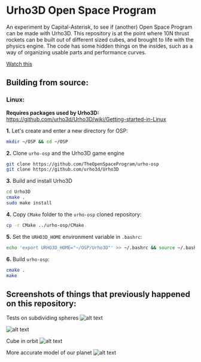 # Urho3D Open Space Program
An experiment by Capital-Asterisk, to see if (another) Open Space Program can be made with Urho3D. This repository is at the point where 10N thrust rockets can be built out of different sized cubes, and brought to life with the physics engine. The code has some hidden things on the insides, such as a way of organizing usable parts and performance curves.

[Watch this](http://www.youtube.com/watch?v=hFYCftKDFMg)

## Building from source:

### Linux:
**Requires packages used by Urho3D:** https://github.com/urho3d/Urho3D/wiki/Getting-started-in-Linux

**1.** Let's create and enter a new directory for OSP:
```bash
mkdir ~/OSP && cd ~/OSP
```
**2.** Clone `urho-osp` and the Urho3D game engine
```bash
git clone https://github.com/TheOpenSpaceProgram/urho-osp
git clone https://github.com/urho3d/Urho3D
```
**3.** Build and install Urho3D
```bash
cd Urho3D
cmake .
sudo make install
```
**4.** Copy `CMake` folder to the `urho-osp` cloned repository:
```bash
cp -r CMake ../urho-osp/CMake
```
**5.** Set the `URHO3D_HOME` environment variable in `.bashrc`:
```bash
echo 'export URHO3D_HOME="~/OSP/Urho3D"' >> ~/.bashrc && source ~/.bashrc
```
**6.** Build `urho-osp`:
```bash
cmake .
make
```

## Screenshots of things that previously happened on this repository:

Tests on subdividing spheres
![alt text](https://cdn.discordapp.com/attachments/325425261069860875/415682532626137089/Screenshot_2018-02-20_17-32-48.png "It looks pretty but it's completely wrong.")

![alt text](https://cdn.discordapp.com/attachments/425003724633669633/428391873720090639/Screenshot_2018-03-27_20-14-23.png "This too is completely wrong.")

Cube in orbit
![alt text](https://cdn.discordapp.com/attachments/425003724633669633/451141764582080533/Screenshot_2018-05-29_14-29-53.png "An inverse square force towards the center.")

More accurate model of our planet
![alt text](https://cdn.discordapp.com/attachments/425003724633669633/448727538706153472/Screenshot_2018-05-22_23-02-33.png "This the truth, don't let the goverment fool you.")
